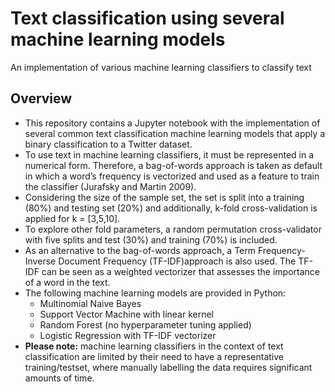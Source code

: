  # Text classification using several machine learning models
 
An implementation of various machine learning classifiers to classify text

## Overview

- This repository contains a Jupyter notebook with the implementation of several common text classification machine learning models that apply a binary classification to a Twitter dataset. 
- To use text in machine learning classifiers, it must be represented in a numerical form. Therefore, a bag-of-words approach is taken as default in which a word’s frequency is vectorized and used as a feature
to train the classifier (Jurafsky and Martin 2009). 
- Considering the size of the sample set, the set is split into a training (80%) and testing set (20%) and additionally, k-fold cross-validation is applied for k = [3,5,10]. 
- To explore other fold parameters, a random permutation cross-validator with five splits and test (30%) and training (70%) is included.
- As an alternative to the bag-of-words approach, a Term Frequency-Inverse
Document Frequency (TF-IDF)approach is also used. The TF-IDF can be seen as a weighted vectorizer that assesses the importance of a word in the text.
- The following machine learning models are provided in Python:
  - Multinomial Naive Bayes
  - Support Vector Machine with linear kernel
  - Random Forest (no hyperparameter tuning applied)
  - Logistic Regression with TF-IDF vectorizer
- **Please note:** machine learning classifiers in the context of text classification are limited by their need to have a representative training/testset, where manually labelling the data requires significant amounts of time. 
